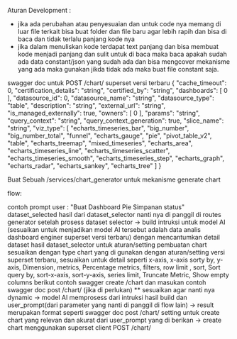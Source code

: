 Aturan Development :

- jika ada perubahan atau penyesuaian dan untuk code nya memang di luar file terkait bisa buat folder dan file baru agar lebih rapih dan bisa di baca dan tidak terlalu panjang kode nya
- jika dalam menuliskan kode terdapat text panjang dan bisa membuat kode menjadi panjang dan sulit untuk di baca maka baca apakah sudah ada data constant/json yang sudah ada dan bisa mengcover mekanisme yang ada maka gunakan jikda tidak ada maka buat file constant saja.

swagger doc untuk POST /chart/ superset versi terbaru
{
"cache_timeout": 0,
"certification_details": "string",
"certified_by": "string",
"dashboards": [
0
],
"datasource_id": 0,
"datasource_name": "string",
"datasource_type": "table",
"description": "string",
"external_url": "string",
"is_managed_externally": true,
"owners": [
0
],
"params": "string",
"query_context": "string",
"query_context_generation": true,
"slice_name": "string",
"viz_type": [
"echarts_timeseries_bar",
"big_number",
"big_number_total",
"funnel",
"echarts_gauge",
"pie",
"pivot_table_v2",
"table",
"echarts_treemap",
"mixed_timeseries",
"echarts_area",
"echarts_timeseries_line",
"echarts_timeseries_scatter",
"echarts_timeseries_smooth",
"echarts_timeseries_step",
"echarts_graph",
"echarts_radar",
"echarts_sankey",
"echarts_tree"
]
}

Buat Sebuah /services/chart_generator
untuk mekanisme generate chart

flow:

contoh prompt user : "Buat Dashboard Pie Simpanan status"
dataset_selected hasil dari dataset_selector
nanti nya di panggil di routes generator setelah prosess dataset selector
->
build intruksi untuk model AI (sesuaikan untuk menjadikan model AI tersebut adalah data analis dashboard enginer superset versi terbaru)
dengan mencantumkan detail dataset hasil dataset_selector
untuk aturan/setting pembuatan chart sesuaikan dengan type chart yang di gunakan dengan aturan/setting versi superset terbaru, sesuaikan untuk detail seperti x-axis, x-axis sorty by, y-axis, Dimension, metrics, Percentage metrics, filters, row limit , sort, Sort query by, sort-x-axis, sort-y-axis, series limit, Truncate Metric, Show empty columns
berikut contoh swagger create /chart
dan masukan contoh swagger doc post /chart/ (jika di perlukan)
\*\* sesuaikan agar nanti nya dynamic
->
model AI memprosess dari intruksi hasil build dan user_prompt(dari parameter yang nanti di panggil di flow lain)
->
result merupakan format seperti swagger doc post /chart/ setting untuk create chart yang relevan dan akurat dari user_prompt yang di berikan
->
create chart menggunakan superset client POST /chart/
